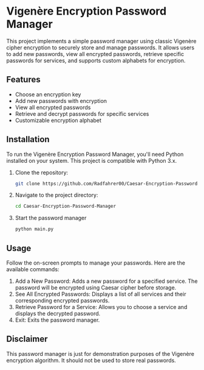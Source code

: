 # Vigenère Encryption Password Manager

This project implements a simple password manager using classic Vigenère cipher encryption to securely store and manage passwords. It allows users to add new passwords, view all encrypted passwords, retrieve specific passwords for services, and supports custom alphabets for encryption.

## Features

- Choose an encryption key
- Add new passwords with encryption
- View all encrypted passwords
- Retrieve and decrypt passwords for specific services
- Customizable encryption alphabet

## Installation

To run the Vigenère Encryption Password Manager, you'll need Python installed on your system. This project is compatible with Python 3.x.

1. Clone the repository:
   ```bash
   git clone https://github.com/Radfahrer00/Caesar-Encryption-Password-Manager.git

2. Navigate to the project directory:
   ```bash
   cd Caesar-Encryption-Password-Manager

3. Start the password manager
   ```bash
   python main.py

## Usage
Follow the on-screen prompts to manage your passwords. Here are the available commands:

1. Add a New Password: Adds a new password for a specified service. The password will be encrypted using Caesar cipher before storage.
2. See All Encrypted Passwords: Displays a list of all services and their corresponding encrypted passwords.
3. Retrieve Password for a Service: Allows you to choose a service and displays the decrypted password.
4. Exit: Exits the password manager.

## Disclaimer

This password manager is just for demonstration purposes of the Vigenère encryption algorithm. It should not be used to store real passwords.
